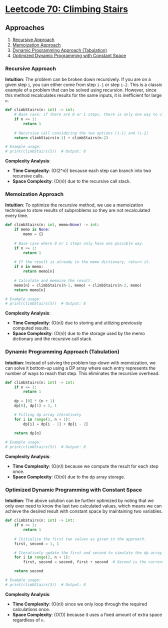 # [Leetcode 70: Climbing Stairs](https://leetcode.com/problems/climbing-stairs/)

## Approaches
1. [Recursive Approach](#recursive-approach)
2. [Memoization Approach](#memoization-approach)
3. [Dynamic Programming Approach (Tabulation)](#dynamic-programming-approach-tabulation)
4. [Optimized Dynamic Programming with Constant Space](#optimized-dynamic-programming-with-constant-space)


### Recursive Approach

**Intuition**:
The problem can be broken down recursively. If you are on a given step `i`, you can either come from step `i-1` or step `i-2`. This is a classic example of a problem that can be solved using recursion. However, since this method recalculates results for the same inputs, it is inefficient for large `n`.

```python
def climbStairs(n: int) -> int:
    # Base case: if there are 0 or 1 steps, there is only one way to climb.
    if n <= 1:
        return 1
    
    # Recursive call considering the two options (i-1) and (i-2)
    return climbStairs(n-1) + climbStairs(n-2)

# Example usage:
# print(climbStairs(5))  # Output: 8
```

**Complexity Analysis**:
- **Time Complexity**: \(O(2^n)\) because each step can branch into two recursive calls.
- **Space Complexity**: \(O(n)\) due to the recursive call stack.


### Memoization Approach

**Intuition**:
To optimize the recursive method, we use a memoization technique to store results of subproblems so they are not recalculated every time.

```python
def climbStairs(n: int, memo=None) -> int:
    if memo is None:
        memo = {}
    
    # Base case where 0 or 1 steps only have one possible way.
    if n <= 1:
        return 1
    
    # If the result is already in the memo dictionary, return it.
    if n in memo:
        return memo[n]
    
    # Calculate and memoize the result.
    memo[n] = climbStairs(n-1, memo) + climbStairs(n-2, memo)
    return memo[n]

# Example usage:
# print(climbStairs(5))  # Output: 8
```

**Complexity Analysis**:
- **Time Complexity**: \(O(n)\) due to storing and utilizing previously computed results.
- **Space Complexity**: \(O(n)\) due to the storage used by the memo dictionary and the recursive call stack.


### Dynamic Programming Approach (Tabulation)

**Intuition**:
Instead of solving the problem top-down with memoization, we can solve it bottom-up using a DP array where each entry represents the number of ways to reach that step. This eliminates the recursive overhead.

```python
def climbStairs(n: int) -> int:
    if n <= 1:
        return 1
    
    dp = [0] * (n + 1)
    dp[0], dp[1] = 1, 1

    # Filling dp array iteratively
    for i in range(2, n + 1):
        dp[i] = dp[i - 1] + dp[i - 2]
    
    return dp[n]

# Example usage:
# print(climbStairs(5))  # Output: 8
```

**Complexity Analysis**:
- **Time Complexity**: \(O(n)\) because we compute the result for each step once.
- **Space Complexity**: \(O(n)\) due to the dp array storage.


### Optimized Dynamic Programming with Constant Space

**Intuition**:
The above solution can be further optimized by noting that we only ever need to know the last two calculated values, which means we can achieve the desired result with constant space by maintaining two variables.

```python
def climbStairs(n: int) -> int:
    if n <= 1:
        return 1
    
    # Initialize the first two values as given in the approach.
    first, second = 1, 1

    # Iteratively update the first and second to simulate the dp array with constant space.
    for i in range(2, n + 1):
        first, second = second, first + second  # Second is the current step count

    return second

# Example usage:
# print(climbStairs(5))  # Output: 8
```

**Complexity Analysis**:
- **Time Complexity**: \(O(n)\) since we only loop through the required calculations once.
- **Space Complexity**: \(O(1)\) because it uses a fixed amount of extra space regardless of `n`.

